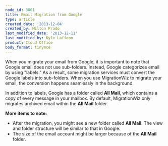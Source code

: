 ```yaml
---
node_id: 3801
title: Email Migration from Google
type: article
created_date: '2013-12-04'
created_by: Milton Prado
last_modified_date: '2013-12-11'
last_modified_by: Kyle Laffoon
product: Cloud Office
body_format: tinymce
---
```


When you migrate your email from Google, it is important to note that
Google email does not use sub-folders.  Instead, Google categorizes
email by using "labels."  As a result, some migration services must
convert the Google labels into sub-folders.  When you use MigrationWiz
to migrate your email, the conversion happens seamlessly in the
background.

In addition to labels, Google has a folder called **All Mail**, which
contains a copy of every message in your mailbox. By default,
MigrationWiz only migrates archived email within the **All Mail**
folder.

**More items to note:**

-   After the migration, you might see a new folder called **All
    Mail**. The view and folder structure will be similar to that
    in Google.
-   The size of the email account might be larger because of the **All
    Mail** folder.



